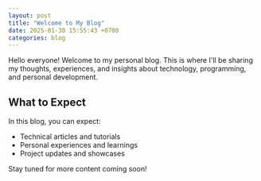 ```yaml
---
layout: post
title: "Welcome to My Blog"
date: 2025-01-30 15:55:43 +0700
categories: blog
---
```


Hello everyone! Welcome to my personal blog. This is where I'll be sharing my thoughts, experiences, and insights about technology, programming, and personal development.

## What to Expect

In this blog, you can expect:
- Technical articles and tutorials
- Personal experiences and learnings
- Project updates and showcases

Stay tuned for more content coming soon!
